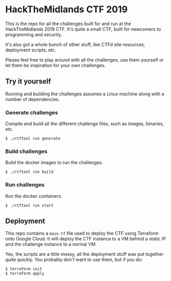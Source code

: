 # HackTheMidlands CTF 2019

This is the repo for all the challenges built for and run at the
HackTheMidlands 2019 CTF. It's quite a small CTF, built for newcomers to
programming and security.

It's also got a whole bunch of other stuff, like CTFd site resources,
deployment scripts, etc.

Please feel free to play around with all the challenges, use them yourself or
let them be inspiration for your own challenges.

## Try it yourself

Running and building the challenges assumes a Linux machine along with a
number of dependencies.

### Generate challenges

Compile and build all the different challenge files, such as images,
binaries, etc.

    $ ./ctftool run generate

### Build challenges

Build the docker images to run the challenges.

    $ ./ctftool run build

### Run challenges

Run the docker containers.

    $ ./ctftool run start

## Deployment

This repo contains a `main.tf` file used to deploy the CTF using Terraform
onto Google Cloud. It will deploy the CTF instance to a VM behind a static IP
and the challenge instance to a normal VM.

Yes, the scripts are a little messy, all the deployment stuff was put
together quite quickly. You probably don't want to use them, but if you do:

    $ terraform init
    $ terraform apply

